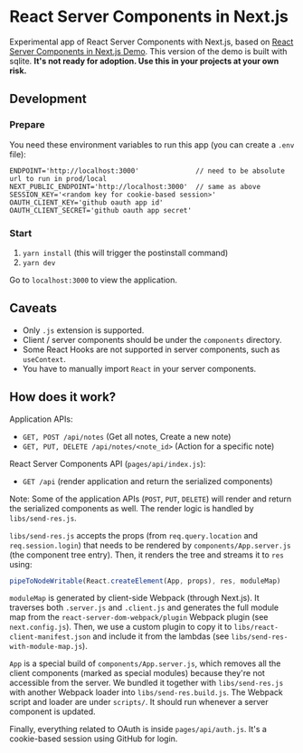 # React Server Components in Next.js

Experimental app of React Server Components with Next.js, based on [React Server Components in Next.js Demo](https://github.com/vercel/next-server-components). This version of the demo is built with sqlite.
**It's not ready for adoption. Use this in your projects at your own risk.**

## Development

### Prepare

You need these environment variables to run this app (you can create a `.env` file):

```
ENDPOINT='http://localhost:3000'              // need to be absolute url to run in prod/local
NEXT_PUBLIC_ENDPOINT='http://localhost:3000'  // same as above
SESSION_KEY='<random key for cookie-based session>'
OAUTH_CLIENT_KEY='github oauth app id'
OAUTH_CLIENT_SECRET='github oauth app secret'
```

### Start

1. `yarn install` (this will trigger the postinstall command)
2. `yarn dev`

Go to `localhost:3000` to view the application.

<!-- ### Deploy

[![Deploy with Vercel](https://vercel.com/button)](https://vercel.com/new/git/external?repository-url=https%3A%2F%2Fgithub.com%2Faruld%2Fserver-components-next-sqlite&env=ENDPOINT,NEXT_PUBLIC_ENDPOINT,SESSION_KEY,OAUTH_CLIENT_KEY,OAUTH_CLIENT_SECRET&project-name=server-components-next-sqlite&repo-name=server-components-next-sqlite&demo-title=React%20Server%20Components%20(Experimental%20Demo)&demo-description=Experimental%20demo%20of%20React%20Server%20Components%20with%20Next.js.%20&demo-url=https%3A%2F%2Fserver-components-next-sqlite.vercel.app&demo-image=https%3A%2F%2Fserver-components-next-sqlite.vercel.app%2Fog.png) -->

## Caveats

- Only `.js` extension is supported.
- Client / server components should be under the `components` directory.
- Some React Hooks are not supported in server components, such as `useContext`.
- You have to manually import `React` in your server components.

## How does it work?

Application APIs:

- `GET, POST /api/notes` (Get all notes, Create a new note)
- `GET, PUT, DELETE /api/notes/<note_id>` (Action for a specific note)

React Server Components API (`pages/api/index.js`):

- `GET /api` (render application and return the serialized components)

Note: Some of the application APIs (`POST`, `PUT`, `DELETE`) will render and return the serialized components as well. The render logic is handled by `libs/send-res.js`.

`libs/send-res.js` accepts the props (from `req.query.location` and `req.session.login`) that needs to be rendered by `components/App.server.js` (the component tree entry). Then, it renders the tree and streams it to `res` using:

```js
pipeToNodeWritable(React.createElement(App, props), res, moduleMap)
```

`moduleMap` is generated by client-side Webpack (through Next.js). It traverses both `.server.js` and `.client.js` and generates the full module map from the `react-server-dom-webpack/plugin` Webpack plugin (see `next.config.js`).
Then, we use a custom plugin to copy it to `libs/react-client-manifest.json` and include it from the lambdas (see `libs/send-res-with-module-map.js`).

`App` is a special build of `components/App.server.js`, which removes all the client components (marked as special modules) because they're not accessible from the server. We bundled it together with `libs/send-res.js` with another Webpack loader into `libs/send-res.build.js`. The Webpack script and loader are under `scripts/`. It should run whenever a server component is updated.

Finally, everything related to OAuth is inside `pages/api/auth.js`. It's a cookie-based session using GitHub for login.
